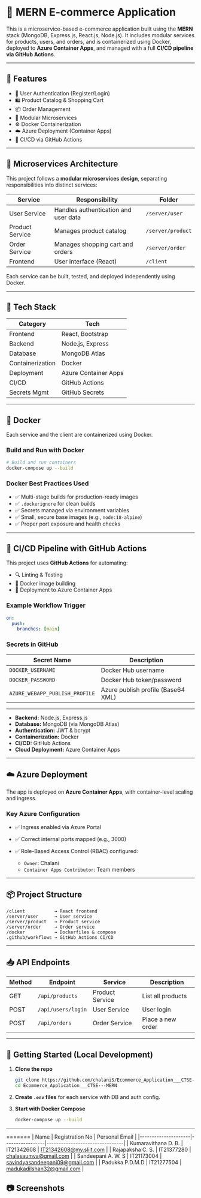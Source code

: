 # 🛒 MERN E-commerce Application

This is a microservice-based e-commerce application built using the **MERN** stack (MongoDB, Express.js, React.js, Node.js). It includes modular services for products, users, and orders, and is containerized using Docker, deployed to **Azure Container Apps**, and managed with a full **CI/CD pipeline via GitHub Actions**.

---

## 🚀 Features

- 🔐 User Authentication (Register/Login)
- 🛍️ Product Catalog & Shopping Cart
- 📦 Order Management
- 📁 Modular Microservices
- ⚙️ Docker Containerization
- ☁️ Azure Deployment (Container Apps)
- 🔄 CI/CD via GitHub Actions

---

## 🧱 Microservices Architecture

This project follows a **modular microservices design**, separating responsibilities into distinct services:

| Service     | Responsibility             | Folder       |
|-------------|-----------------------------|--------------|
| User Service | Handles authentication and user data | `/server/user` |
| Product Service | Manages product catalog        | `/server/product` |
| Order Service | Manages shopping cart and orders | `/server/order` |
| Frontend     | User interface (React)           | `/client`     |

Each service can be built, tested, and deployed independently using Docker.

---

## 🧰 Tech Stack

| Category       | Tech                          |
|----------------|-------------------------------|
| Frontend       | React, Bootstrap              |
| Backend        | Node.js, Express              |
| Database       | MongoDB Atlas                 |
| Containerization| Docker                        |
| Deployment     | Azure Container Apps          |
| CI/CD          | GitHub Actions                |
| Secrets Mgmt   | GitHub Secrets                |

---

## 🐳 Docker

Each service and the client are containerized using Docker.

### Build and Run with Docker

```bash
# Build and run containers
docker-compose up --build
````

### Docker Best Practices Used

* ✅ Multi-stage builds for production-ready images
* ✅ `.dockerignore` for clean builds
* ✅ Secrets managed via environment variables
* ✅ Small, secure base images (e.g., `node:18-alpine`)
* ✅ Proper port exposure and health checks

---

## 🔄 CI/CD Pipeline with GitHub Actions

This project uses **GitHub Actions** for automating:

* 🔍 Linting & Testing
* 🐳 Docker image building
* 🚀 Deployment to Azure Container Apps

### Example Workflow Trigger

```yaml
on:
  push:
    branches: [main]
```

### Secrets in GitHub

| Secret Name                    | Description                        |
| ------------------------------ | ---------------------------------- |
| `DOCKER_USERNAME`              | Docker Hub username                |
| `DOCKER_PASSWORD`              | Docker Hub token/password          |
| `AZURE_WEBAPP_PUBLISH_PROFILE` | Azure publish profile (Base64 XML) |

----
- **Backend:** Node.js, Express.js
- **Database:** MongoDB (via MongoDB Atlas)
- **Authentication:** JWT & bcrypt
- **Containerization:** Docker
- **CI/CD:** GitHub Actions
- **Cloud Deployment:** Azure Container Apps


---

## ☁️ Azure Deployment

The app is deployed on **Azure Container Apps**, with container-level scaling and ingress.

### Key Azure Configuration

* ✅ Ingress enabled via Azure Portal
* ✅ Correct internal ports mapped (e.g., 3000)
* ✅ Role-Based Access Control (RBAC) configured:

  * `Owner`: Chalani
  * `Container Apps Contributor`: Team members

---

## 📦 Project Structure

```
/client           → React frontend
/server/user      → User service
/server/product   → Product service
/server/order     → Order service
/docker           → Dockerfiles & compose
.github/workflows → GitHub Actions CI/CD
```

---

## 📥 API Endpoints

| Method | Endpoint           | Service         | Description       |
| ------ | ------------------ | --------------- | ----------------- |
| GET    | `/api/products`    | Product Service | List all products |
| POST   | `/api/users/login` | User Service    | User login        |
| POST   | `/api/orders`      | Order Service   | Place a new order |

---

## 🧪 Getting Started (Local Development)

1. **Clone the repo**

   ```bash
   git clone https://github.com/chalaniS/Ecommerce_Application___CTSE---MERN.git
   cd Ecommerce_Application___CTSE---MERN
   ```

2. **Create `.env` files** for each service with DB and auth config.

3. **Start with Docker Compose**

   ```bash
   docker-compose up --build
   ```

---
=======
| Name                | Registration No | Personal Email                 |
|---------------------|-----------------|--------------------------------|
| Kumaravithana D. B. | IT21342608      | IT21342608@my.sliit.com        |
| Rajapaksha C. S.    | IT21377280      | chalasaumya@gmail.com          |
| Sandeepani A. W. S  | IT21173004      | savindyasandeepani09@gmail.com |
| Padukka P.D.M.D     | IT21277504      | madukadilshan32@gmail.com      |


## 📷 Screenshots


